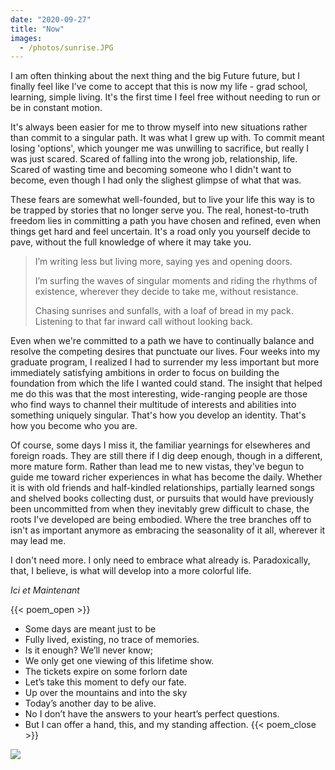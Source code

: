 ```yaml
---
date: "2020-09-27"
title: "Now"
images:
  - /photos/sunrise.JPG
---
```

  
I am often thinking about the next thing and the big Future future, but I finally feel like I’ve come to accept that this is now my life - grad school, learning, simple living. It's the first time I feel free without needing to run or be in constant motion. 

It's always been easier for me to throw myself into new situations rather than commit to a singular path. It was what I grew up with. To commit meant losing 'options', which younger me was unwilling to sacrifice, but really I was just scared. Scared of falling into the wrong job, relationship, life. Scared of wasting time and becoming someone who I didn't want to become, even though I had only the slighest glimpse of what that was. 

These fears are somewhat well-founded, but to live your life this way is to be trapped by stories that no longer serve you. The real, honest-to-truth freedom lies in committing a path you have chosen and refined, even when things get hard and feel uncertain. It's a road only you yourself decide to pave, without the full knowledge of where it may take you.

>I’m writing less but living more, saying yes and opening doors.
>
>I’m surfing the waves of singular moments and riding the rhythms of existence, wherever they decide to take me, without resistance. 
>
>Chasing sunrises and sunfalls, with a loaf of bread in my pack. Listening to that far inward call without looking back.

Even when we're committed to a path we have to continually balance and resolve the competing desires that punctuate our lives. Four weeks into my graduate program, I realized I had to surrender my less important but more immediately satisfying ambitions in order to focus on building the foundation from which the life I wanted could stand. The insight that helped me do this was that the most interesting, wide-ranging people are those who find ways to channel their multitude of interests and abilities into something uniquely singular. That's how you develop an identity. That's how you become who you are. 

Of course, some days I miss it, the familiar yearnings for elsewheres and foreign roads. They are still there if I dig deep enough, though in a different, more mature form. Rather than lead me to new vistas, they've begun to guide me toward richer experiences in what has become the daily. Whether it is with old friends and half-kindled relationships, partially learned songs and shelved books collecting dust, or pursuits that would have previously been uncommitted from when they inevitably grew difficult to chase, the roots I've developed are being embodied. Where the tree branches off to isn't as important anymore as embracing the seasonality of it all, wherever it may lead me. 

I don't need more. I only need to embrace what already is. Paradoxically, that, I believe, is what will develop into a more colorful life.

*Ici et Maintenant*

{{< poem_open >}}
* Some days are meant just to be
* Fully lived, existing, no trace of memories.
* Is it enough? We’ll never know;
* We only get one viewing of this lifetime show.
* The tickets expire on some forlorn date
* Let’s take this moment to defy our fate.
* Up over the mountains and into the sky
* Today’s another day to be alive.
* No I don’t have the answers to your heart’s perfect questions.
* But I can offer a hand, this, and my standing affection.
{{< poem_close >}}

![](/photos/sunrise.JPG)

